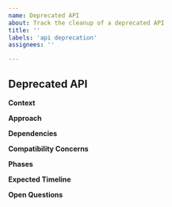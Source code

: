 ```yaml
---
name: Deprecated API
about: Track the cleanup of a deprecated API
title: ''
labels: 'api deprecation'
assignees: ''

---
```


## Deprecated API
<!-- Describe the API along with its associated classes, interfaces, packages, etc. -->

**Context**
<!-- An explanation of why this API should be deprecated and ultimately removed -->

**Approach**
<!-- An explanation of the intended replacement/solution -->

**Dependencies**
<!-- Indicate if there is any other work that must be completed first -->

**Compatibility Concerns**
<!-- List any compatibility concerns such as persistent data, loader compatibility (LTS), or runtime compatibility (N-1) -->

**Phases**
<!-- Layout a clear plan listing each step necessary to complete the cleanup -->

**Expected Timeline**
<!-- When you expect this API will be fully removed. If possible give a release version -->

**Open Questions**
<!-- List any unknowns that need to be addressed before removing the API -->

<!-- Reminder: Assign this issue to somebody, if you are unsure who, assign it to yourself -->

<!-- By filing an Issue, you are expected to comply with the Code of Conduct: https://github.com/microsoft/FluidFramework/blob/main/CODE_OF_CONDUCT.md -->

<!-- Lastly, be sure to preview your issue before saving. Thanks! -->
